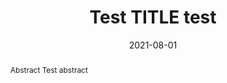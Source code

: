 ---
title: "Test TITLE test"
date: 2021-08-01
authors: "**Lecomte, H.**, Rosat, S., Mandea, M., Boy, J.-P. and Pfeffer, J."
publication_types: "2"
abstract: "Abstract Test abstract"
publication: "Journal of Geophysical Research: Solid Earth"
info: ", 126, e2021JB021918"
doi: "https://doi.org/10.1029/2021JB021918"
note: ""
folder_name: "test2020test"
---